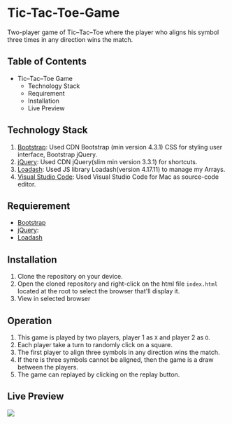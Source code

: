 # Tic-Tac-Toe-Game
Two-player game of Tic–Tac–Toe where the player who aligns his symbol three times in any direction wins the match.

## Table of Contents
* Tic–Tac–Toe Game
  * Technology Stack
  * Requirement
  * Installation
  * Live Preview
  
## Technology Stack
1. [Bootstrap](https://getbootstrap.com/): Used CDN Bootstrap (min version 4.3.1) CSS for styling user interface, Bootstrap jQuery.
2. [jQuery](https://jquery.com/): Used CDN jQuery(slim min version 3.3.1) for shortcuts.
3. [Loadash](https://lodash.com/docs/4.17.11): Used JS library Loadash(version 4.17.11) to manage my Arrays.
4. [Visual Studio Code](https://code.visualstudio.com/updates/v1_33): Used Visual Studio Code for Mac as source-code editor.

## Requierement
* [Bootstrap](https://getbootstrap.com/)
* [jQuery](https://jquery.com/): 
* [Loadash](https://lodash.com/docs/4.17.11)

## Installation
1. Clone the repository on your device.
2. Open the cloned repository and right-click on the html file `index.html` located at the root to select the browser that'll display it.
3. View in selected browser

## Operation
1. This game is played by two players, player 1 as `X` and player 2 as `O`. 
2. Each player take a turn to randomly click on a square.
3. The first player to align three symbols in any direction wins the match.
4. If there is three symbols cannot be aligned, then the game is a draw between the players.
5. The game can replayed by clicking on the replay button.

## Live Preview
![](demo.gif)
